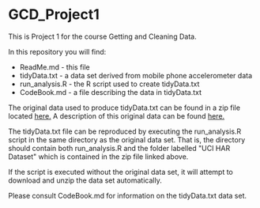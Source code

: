 # GCD_Project1
This is Project 1 for the course Getting and Cleaning Data.

In this repository you will find:
 * ReadMe.md - this file
 * tidyData.txt - a data set derived from mobile phone accelerometer data
 * run_analysis.R - the R script used to create tidyData.txt
 * CodeBook.md - a file describing the data in tidyData.txt
 
The original data used to produce tidyData.txt can be found in a zip file located 
[here.](https://d396qusza40orc.cloudfront.net/getdata%2Fprojectfiles%2FUCI%20HAR%20Dataset.zip)
A description of this original data can be found
[here.](http://archive.ics.uci.edu/ml/datasets/Human+Activity+Recognition+Using+Smartphones)

The tidyData.txt file can be reproduced by executing the run_analysis.R script in the same 
directory as the original data set. That is, the directory should contain both run_analysis.R
and the folder labelled "UCI HAR Dataset" which is contained in the zip file linked above.

If the script is executed without the original data set, it will attempt to download and 
unzip the data set automatically.

Please consult CodeBook.md for information on the tidyData.txt data set.